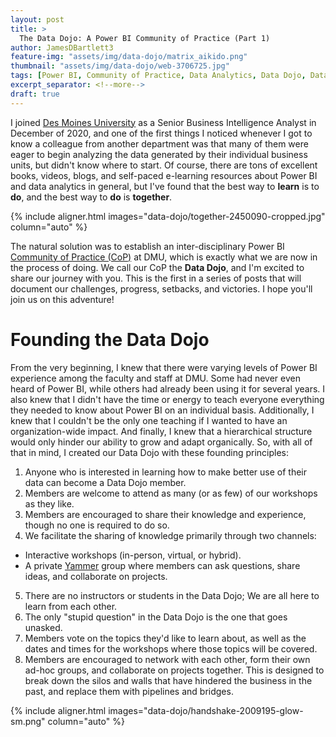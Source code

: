 ```yaml
---
layout: post
title: >
  The Data Dojo: A Power BI Community of Practice (Part 1)
author: JamesDBartlett3
feature-img: "assets/img/data-dojo/matrix_aikido.png"
thumbnail: "assets/img/data-dojo/web-3706725.jpg"
tags: [Power BI, Community of Practice, Data Analytics, Data Dojo, Data Literacy, Knowledge Sharing]
excerpt_separator: <!--more-->
draft: true
---
```


I joined [Des Moines University](https://dmu.edu) as a Senior Business Intelligence Analyst in December of 2020, and one of the first things I noticed whenever I got to know a colleague from another department was that many of them were eager to begin analyzing the data generated by their individual business units, but didn't know where to start. Of course, there are tons of excellent books, videos, blogs, and self-paced e-learning resources about Power BI and data analytics in general, but I've found that the best way to **learn** is to **do**, and the best way to **do** is **together**.
<!--more--> 

{% include aligner.html images="data-dojo/together-2450090-cropped.jpg" column="auto" %}

The natural solution was to establish an inter-disciplinary Power BI [Community of Practice (CoP)](https://en.wikipedia.org/wiki/Community_of_practice) at DMU, which is exactly what we are now in the process of doing. We call our CoP the **Data Dojo**, and I'm excited to share our journey with you. This is the first in a series of posts that will document our challenges, progress, setbacks, and victories. I hope you'll join us on this adventure!

<!-- add more details about this series -->

# Founding the Data Dojo

From the very beginning, I knew that there were varying levels of Power BI experience among the faculty and staff at DMU. Some had never even heard of Power BI, while others had already been using it for several years. I also knew that I didn't have the time or energy to teach everyone everything they needed to know about Power BI on an individual basis. Additionally, I knew that I couldn't be the only one teaching if I wanted to have an organization-wide impact. And finally, I knew that a hierarchical structure would only hinder our ability to grow and adapt organically. So, with all of that in mind, I created our Data Dojo with these founding principles:

1. Anyone who is interested in learning how to make better use of their data can become a Data Dojo member.
2. Members are welcome to attend as many (or as few) of our workshops as they like.
3. Members are encouraged to share their knowledge and experience, though no one is required to do so.
4. We facilitate the sharing of knowledge primarily through two channels:
  * Interactive workshops (in-person, virtual, or hybrid).
  * A private [Yammer](https://www.yammer.com) group where members can ask questions, share ideas, and collaborate on projects.
5. There are no instructors or students in the Data Dojo; We are all here to learn from each other.
6. The only "stupid question" in the Data Dojo is the one that goes unasked.
7. Members vote on the topics they'd like to learn about, as well as the dates and times for the workshops where those topics will be covered.
8. Members are encouraged to network with each other, form their own ad-hoc groups, and collaborate on projects together. This is designed to break down the silos and walls that have hindered the business in the past, and replace them with pipelines and bridges.

{% include aligner.html images="data-dojo/handshake-2009195-glow-sm.png" column="auto" %}

<!-- add conclusion and teaser for part 2 -->
